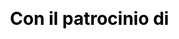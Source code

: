---
title: "Con il patrocinio di"
order: 5
border: false
color: "#993701"
layout: "slider"
css: "patronage"
---